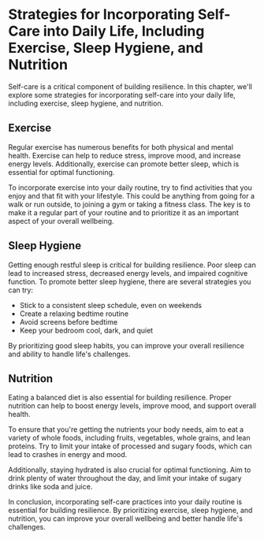 Strategies for Incorporating Self-Care into Daily Life, Including Exercise, Sleep Hygiene, and Nutrition
========================================================================================================================================

Self-care is a critical component of building resilience. In this chapter, we'll explore some strategies for incorporating self-care into your daily life, including exercise, sleep hygiene, and nutrition.

Exercise
--------

Regular exercise has numerous benefits for both physical and mental health. Exercise can help to reduce stress, improve mood, and increase energy levels. Additionally, exercise can promote better sleep, which is essential for optimal functioning.

To incorporate exercise into your daily routine, try to find activities that you enjoy and that fit with your lifestyle. This could be anything from going for a walk or run outside, to joining a gym or taking a fitness class. The key is to make it a regular part of your routine and to prioritize it as an important aspect of your overall wellbeing.

Sleep Hygiene
-------------

Getting enough restful sleep is critical for building resilience. Poor sleep can lead to increased stress, decreased energy levels, and impaired cognitive function. To promote better sleep hygiene, there are several strategies you can try:

* Stick to a consistent sleep schedule, even on weekends
* Create a relaxing bedtime routine
* Avoid screens before bedtime
* Keep your bedroom cool, dark, and quiet

By prioritizing good sleep habits, you can improve your overall resilience and ability to handle life's challenges.

Nutrition
---------

Eating a balanced diet is also essential for building resilience. Proper nutrition can help to boost energy levels, improve mood, and support overall health.

To ensure that you're getting the nutrients your body needs, aim to eat a variety of whole foods, including fruits, vegetables, whole grains, and lean proteins. Try to limit your intake of processed and sugary foods, which can lead to crashes in energy and mood.

Additionally, staying hydrated is also crucial for optimal functioning. Aim to drink plenty of water throughout the day, and limit your intake of sugary drinks like soda and juice.

In conclusion, incorporating self-care practices into your daily routine is essential for building resilience. By prioritizing exercise, sleep hygiene, and nutrition, you can improve your overall wellbeing and better handle life's challenges.
